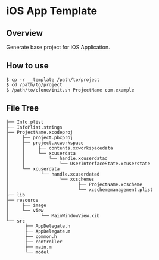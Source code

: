 # iOS App Template #

## Overview ##

Generate base project for iOS Application.

## How to use ##

    $ cp -r __template /path/to/project
    $ cd /path/to/project
    $ /path/to/clone/init.sh ProjectName com.example

## File Tree ##

    ├── Info.plist
    ├── InfoPlist.strings
    ├── ProjectName.xcodeproj
    │     ├── project.pbxproj
    │     ├── project.xcworkspace
    │     │     ├── contents.xcworkspacedata
    │     │     └── xcuserdata
    │     │         └── handle.xcuserdatad
    │     │             └── UserInterfaceState.xcuserstate
    │     └── xcuserdata
    │            └── handle.xcuserdatad
    │                   └── xcschemes
    │                          ├── ProjectName.xcscheme
    │                          └── xcschememanagement.plist
    ├── lib
    ├── resource
    │     ├── image
    │     └── view
    │            └── MainWindowView.xib
    └── src
           ├── AppDelegate.h
           ├── AppDelegate.m
           ├── common.h
           ├── controller
           ├── main.m
           └── model
